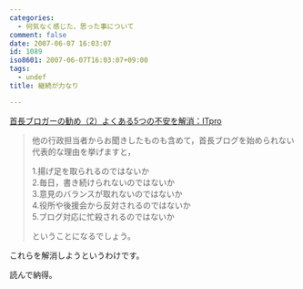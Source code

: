 ```yaml
---
categories:
  - 何気なく感じた、思った事について
comment: false
date: 2007-06-07 16:03:07
id: 1089
iso8601: 2007-06-07T16:03:07+09:00
tags:
  - undef
title: 継続が力なり

---
```


<div class="entry-body">
                                 <p><a title="首長ブロガーの勧め（2）よくある5つの不安を解消：ITpro" href="http://itpro.nikkeibp.co.jp/article/Watcher/20070604/273473/">首長ブロガーの勧め（2）よくある5つの不安を解消：ITpro</a></p>

<blockquote>他の行政担当者からお聞きしたものも含めて，首長ブログを始められない代表的な理由を挙げますと，

<p>1.揚げ足を取られるのではないか<br />
2.毎日，書き続けられないのではないか<br />
3.意見のバランスが取れないのではないか<br />
4.役所や後援会から反対されるのではないか<br />
5.ブログ対応に忙殺されるのではないか</p>

<p>ということになるでしょう。 </p></blockquote>

<p>これらを解消しようというわけです。</p>

<p>読んで納得。</p>
                              </div>
    	